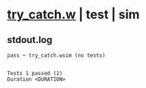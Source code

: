 # [try_catch.w](../../../../../examples/tests/valid/try_catch.w) | test | sim

## stdout.log
```log
pass ─ try_catch.wsim (no tests)
 
 
Tests 1 passed (1)
Duration <DURATION>
```

